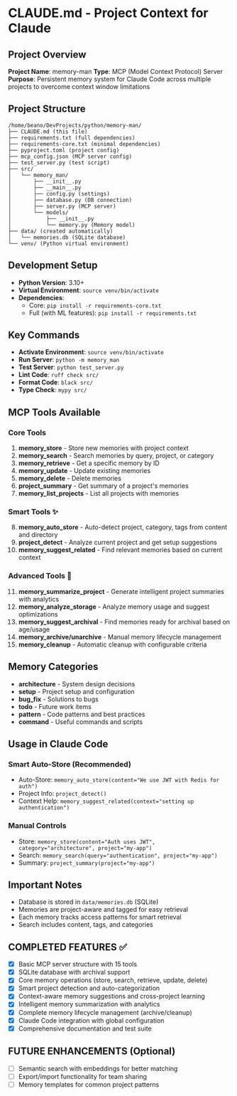 # CLAUDE.md - Project Context for Claude

## Project Overview
**Project Name**: memory-man
**Type**: MCP (Model Context Protocol) Server
**Purpose**: Persistent memory system for Claude Code across multiple projects to overcome context window limitations

## Project Structure
```
/home/beano/DevProjects/python/memory-man/
├── CLAUDE.md (this file)
├── requirements.txt (full dependencies)
├── requirements-core.txt (minimal dependencies)
├── pyproject.toml (project config)
├── mcp_config.json (MCP server config)
├── test_server.py (test script)
├── src/
│   └── memory_man/
│       ├── __init__.py
│       ├── __main__.py
│       ├── config.py (settings)
│       ├── database.py (DB connection)
│       ├── server.py (MCP server)
│       └── models/
│           ├── __init__.py
│           └── memory.py (Memory model)
├── data/ (created automatically)
│   └── memories.db (SQLite database)
└── venv/ (Python virtual environment)
```

## Development Setup
- **Python Version**: 3.10+
- **Virtual Environment**: `source venv/bin/activate`
- **Dependencies**: 
  - Core: `pip install -r requirements-core.txt`
  - Full (with ML features): `pip install -r requirements.txt`

## Key Commands
- **Activate Environment**: `source venv/bin/activate`
- **Run Server**: `python -m memory_man`
- **Test Server**: `python test_server.py`
- **Lint Code**: `ruff check src/`
- **Format Code**: `black src/`
- **Type Check**: `mypy src/`

## MCP Tools Available

### Core Tools
1. **memory_store** - Store new memories with project context
2. **memory_search** - Search memories by query, project, or category
3. **memory_retrieve** - Get a specific memory by ID
4. **memory_update** - Update existing memories
5. **memory_delete** - Delete memories
6. **project_summary** - Get summary of a project's memories
7. **memory_list_projects** - List all projects with memories

### Smart Tools ✨ 
8. **memory_auto_store** - Auto-detect project, category, tags from content and directory
9. **project_detect** - Analyze current project and get setup suggestions
10. **memory_suggest_related** - Find relevant memories based on current context

### Advanced Tools 🔧
11. **memory_summarize_project** - Generate intelligent project summaries with analytics
12. **memory_analyze_storage** - Analyze memory usage and suggest optimizations
13. **memory_suggest_archival** - Find memories ready for archival based on age/usage
14. **memory_archive/unarchive** - Manual memory lifecycle management
15. **memory_cleanup** - Automatic cleanup with configurable criteria

## Memory Categories
- **architecture** - System design decisions
- **setup** - Project setup and configuration
- **bug_fix** - Solutions to bugs
- **todo** - Future work items
- **pattern** - Code patterns and best practices
- **command** - Useful commands and scripts

## Usage in Claude Code
### Smart Auto-Store (Recommended)
- Auto-Store: `memory_auto_store(content="We use JWT with Redis for auth")`
- Project Info: `project_detect()` 
- Context Help: `memory_suggest_related(context="setting up authentication")`

### Manual Controls
- Store: `memory_store(content="Auth uses JWT", category="architecture", project="my-app")`
- Search: `memory_search(query="authentication", project="my-app")`
- Summary: `project_summary(project="my-app")`

## Important Notes
- Database is stored in `data/memories.db` (SQLite)
- Memories are project-aware and tagged for easy retrieval
- Each memory tracks access patterns for smart retrieval
- Search includes content, tags, and categories

## COMPLETED FEATURES ✅
- [x] Basic MCP server structure with 15 tools
- [x] SQLite database with archival support
- [x] Core memory operations (store, search, retrieve, update, delete)
- [x] Smart project detection and auto-categorization
- [x] Context-aware memory suggestions and cross-project learning
- [x] Intelligent memory summarization with analytics
- [x] Complete memory lifecycle management (archive/cleanup)
- [x] Claude Code integration with global configuration
- [x] Comprehensive documentation and test suite

## FUTURE ENHANCEMENTS (Optional)
- [ ] Semantic search with embeddings for better matching
- [ ] Export/import functionality for team sharing
- [ ] Memory templates for common project patterns